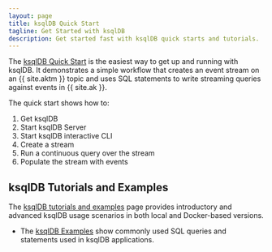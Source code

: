 ```yaml
---
layout: page
title: ksqlDB Quick Start
tagline: Get Started with ksqlDB
description: Get started fast with ksqlDB quick starts and tutorials.
---
```


The [ksqlDB Quick Start](https://ksqldb.io/quickstart.html) is the easiest way
to get up and running with ksqlDB. It demonstrates a simple workflow that
creates an event stream on an {{ site.aktm }} topic and uses SQL statements to
write streaming queries against events in {{ site.ak }}.

The quick start shows how to:

1. Get ksqlDB
2. Start ksqlDB Server
3. Start ksqlDB interactive CLI
4. Create a stream
5. Run a continuous query over the stream
6. Populate the stream with events

ksqlDB Tutorials and Examples
-----------------------------

The [ksqlDB tutorials and examples](tutorials/index.md)
page provides introductory and advanced ksqlDB usage scenarios in both
local and Docker-based versions.

- The [ksqlDB Examples](tutorials/examples.md) show commonly used SQL queries
  and statements used in ksqlDB applications.
